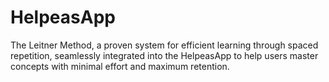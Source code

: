 # HelpeasApp
 The Leitner Method, a proven system for efficient learning through spaced repetition, seamlessly integrated into the HelpeasApp to help users master concepts with minimal effort and maximum retention.
